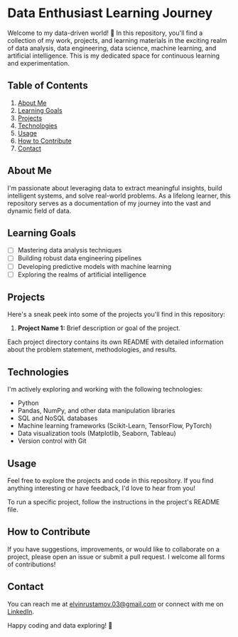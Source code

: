 # Data Enthusiast Learning Journey

Welcome to my data-driven world! 🚀 In this repository, you'll find a collection of my work, projects, and learning materials in the exciting realm of data analysis, data engineering, data science, machine learning, and artificial intelligence. This is my dedicated space for continuous learning and experimentation.

## Table of Contents

1. [About Me](#about-me)
2. [Learning Goals](#learning-goals)
3. [Projects](#projects)
4. [Technologies](#technologies)
5. [Usage](#usage)
6. [How to Contribute](#how-to-contribute)
7. [Contact](#contact)

## About Me

I'm passionate about leveraging data to extract meaningful insights, build intelligent systems, and solve real-world problems. As a lifelong learner, this repository serves as a documentation of my journey into the vast and dynamic field of data.

## Learning Goals

- [ ] Mastering data analysis techniques
- [ ] Building robust data engineering pipelines
- [ ] Developing predictive models with machine learning
- [ ] Exploring the realms of artificial intelligence

## Projects

Here's a sneak peek into some of the projects you'll find in this repository:

1. **Project Name 1:** Brief description or goal of the project.

Each project directory contains its own README with detailed information about the problem statement, methodologies, and results.

## Technologies

I'm actively exploring and working with the following technologies:

- Python
- Pandas, NumPy, and other data manipulation libraries
- SQL and NoSQL databases
- Machine learning frameworks (Scikit-Learn, TensorFlow, PyTorch)
- Data visualization tools (Matplotlib, Seaborn, Tableau)
- Version control with Git

## Usage

Feel free to explore the projects and code in this repository. If you find anything interesting or have feedback, I'd love to hear from you!

To run a specific project, follow the instructions in the project's README file.

## How to Contribute

If you have suggestions, improvements, or would like to collaborate on a project, please open an issue or submit a pull request. I welcome all forms of contributions!

## Contact

You can reach me at elvinrustamov.03@gmail.com or connect with me on [LinkedIn](https://www.linkedin.com/in/elvin-rustamov-619101246/).

Happy coding and data exploring! 🚀
